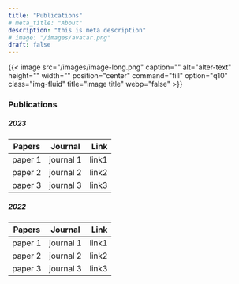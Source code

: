 ```yaml
---
title: "Publications"
# meta_title: "About"
description: "this is meta description"
# image: "/images/avatar.png"
draft: false
--- 
```

{{< image src="/images/image-long.png" caption="" alt="alter-text" height="" width="" position="center" command="fill" option="q10" class="img-fluid" title="image title"  webp="false" >}}

### Publications



##### 2023

| Papers        |      Journal      |  Link |
| ------------- | :-----------:     | ----: |
| paper 1       | journal 1         | link1 |
| paper 2       | journal 2        |   link2 |
| paper 3        |   journal 3        |    link3 | 

##### 2022

| Papers        |      Journal      |  Link |
| ------------- | :-----------:     | ----: |
| paper 1       | journal 1         | link1 |
| paper 2       | journal 2        |   link2 |
| paper 3        |   journal 3        |    link3 |  